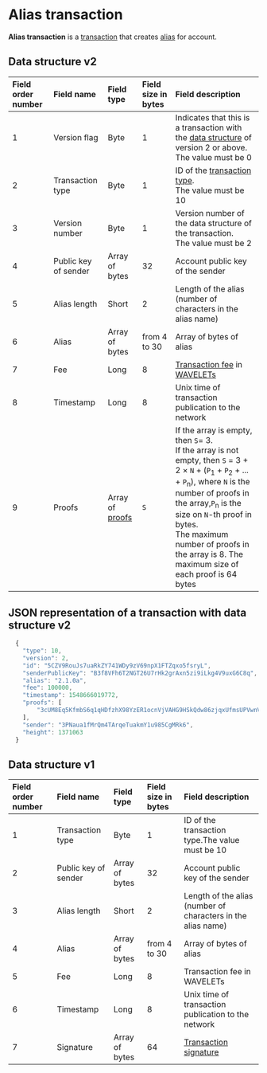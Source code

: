 # Alias transaction

**Alias transaction** is a [transaction](/blockchain/transaction.md) that creates [alias](/blockchain/alias.md) for account.

## Data structure v2

| Field order number | Field name | Field type | Field size in bytes | Field description |
| :--- | :--- | :--- | :--- | :--- |
| 1 | Version flag | Byte  | 1 | Indicates that this is a transaction with the [data structure](/blockchain/transaction-data-structure.md) of version 2 or above.<br> The value must be 0 |
| 2 | Transaction type | Byte  | 1 | ID of the [transaction type](/blockchain/transaction-type.md). <br> The value must be 10 |
| 3 | Version number | Byte | 1 | Version number of the data structure of the transaction.<br> The value must be  2 |
| 4 | Public key of sender | Array of bytes | 32 | Account public key of the sender |
| 5 | Alias length | Short | 2 | Length of the alias \(number of characters in the alias name\) |
| 6 | Alias | Array of bytes | from 4 to 30 | Array of bytes of alias |
| 7 | Fee | Long | 8 | [Transaction fee](/blockchain/transaction-fee.md) in [WAVELETs](/blockchain/token/wavelet.md) |
| 8 | Timestamp | Long | 8 | Unix time of transaction publication to the network |
| 9 | Proofs | Array of [proofs](/blockchain/transaction-proof.md) | `S` | If the array is empty, then `S`= 3. <br>If the array is not empty, then `S` = 3 + 2 × `N` + (`P`<sub>1</sub> + `P`<sub>2</sub> + ... + `P`<sub>n</sub>), where `N` is the number of proofs in the array,`P`<sub>n</sub> is the size on `N`-th proof in bytes. <br>The maximum number of proofs in the array is 8. The maximum size of each proof is 64 bytes |

## JSON representation of a transaction with data structure v2

```js
  {
  	"type": 10,
  	"version": 2,
  	"id": "5CZV9RouJs7uaRkZY741WDy9zV69npX1FTZqxo5fsryL",
  	"senderPublicKey": "B3f8VFh6T2NGT26U7rHk2grAxn5zi9iLkg4V9uxG6C8q",
  	"alias": "2.1.0a",
  	"fee": 100000,
  	"timestamp": 1548666019772,
  	"proofs": [
  		"3cUM8Eq5KfmbS6q1qHDfzhX98YzER1ocnVjVAHG9HSkQdw86zjqxUfmsUPVwnVgwu5zatt3ETLnNFteobRMyR8bY"
  	],
  	"sender": "3PNaua1fMrQm4TArqeTuakmY1u985CgMRk6",
  	"height": 1371063
  }
```

## Data structure v1

| Field order number | Field name | Field type | Field size in bytes | Field description |
| :--- | :--- | :--- | :--- | :--- |
| 1 | Transaction type | Byte  | 1 | ID of the transaction type.The value must be 10 |
| 2 | Public key of sender | Array of bytes | 32 | Account public key of the sender |
| 3 | Alias length | Short | 2 | Length of the alias \(number of characters in the alias name\) |
| 4 | Alias | Array of bytes | from 4 to 30 | Array of bytes of alias |
| 5 | Fee | Long | 8 | Transaction fee in WAVELETs |
| 6 | Timestamp | Long | 8 | Unix time of transaction publication to the network |
| 7 | Signature | Array of bytes | 64 | [Transaction signature](/blockchain/transaction-signature) |
